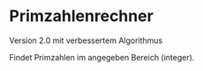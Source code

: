 # Primzahlenrechner

Version 2.0 mit verbessertem Algorithmus

Findet Primzahlen im angegeben Bereich (integer).
